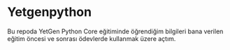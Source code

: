 # Yetgenpython
Bu repoda YetGen Python Core eğitiminde öğrendiğim bilgileri bana verilen eğitim öncesi ve sonrası ödevlerde kullanmak üzere açtım.
